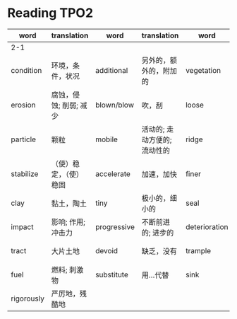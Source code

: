 # Reading TPO2

|word|translation|word|translation|word|translation|word|translation|
|---|---|---|---|---|---|---|---|
|2-1|
|condition|环境，条件，状况|additional|另外的，额外的，附加的|vegetation|植物（总称），草木|subsequent|后来的，随后的|
|erosion|腐蚀，侵蚀; 削弱; 减少|blown/blow|吹，刮|loose|松动的，零散的|stony|多石头的|
|particle|颗粒|mobile|活动的; 走动方便的; 流动性的|ridge|背脊，峰|sand|沙地，沙洲|
|stabilize|（使）稳定，（使）稳固|accelerate|加速，加快|finer|细小的，纤细的|transfer|转移，使调动|
|clay|黏土，陶土|tiny|极小的，细小的|seal|封上; 密封|penetration|渗透; 穿透|
|impact|影响; 作用; 冲击力|progressive|不断前进的; 进步的|deterioration|恶化，变坏|aridity|干旱，乏味|
|tract|大片土地|devoid|缺乏，没有|trample|践踏; 蹂躏; 无视|pulverization|弄成粉，粉碎; 粉化|
|fuel|燃料; 刺激物|substitute|用…代替|sink|下沉，灌|drainage|排水，防水|
|rigorously|严厉地，残酷地|
